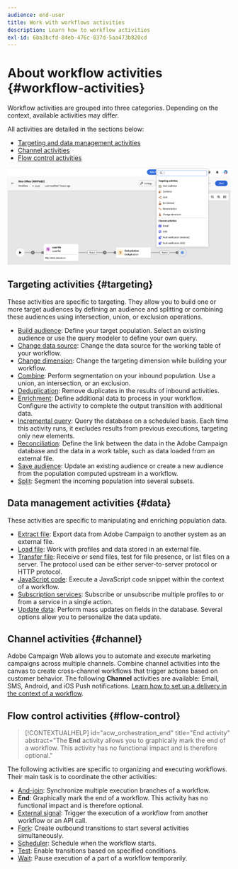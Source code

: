 ```yaml
---
audience: end-user
title: Work with workflows activities
description: Learn how to workflow activities
exl-id: 6ba3bcfd-84eb-476c-837d-5aa473b820cd
---
```

# About workflow activities {#workflow-activities}

Workflow activities are grouped into three categories. Depending on the context, available activities may differ.

All activities are detailed in the sections below:

* [Targeting and data management activities](#targeting)
* [Channel activities](#channel)
* [Flow control activities](#flow-control)

![Workflow activities overview](../assets/workflow-activities.png)

## Targeting activities {#targeting}

These activities are specific to targeting. They allow you to build one or more target audiences by defining an audience and splitting or combining these audiences using intersection, union, or exclusion operations.

* [Build audience](build-audience.md): Define your target population. Select an existing audience or use the query modeler to define your own query.
* [Change data source](change-data-source.md): Change the data source for the working table of your workflow.
* [Change dimension](change-dimension.md): Change the targeting dimension while building your workflow.
* [Combine](combine.md): Perform segmentation on your inbound population. Use a union, an intersection, or an exclusion.
* [Deduplication](deduplication.md): Remove duplicates in the results of inbound activities.
* [Enrichment](enrichment.md): Define additional data to process in your workflow. Configure the activity to complete the output transition with additional data.
* [Incremental query](incremental-query.md): Query the database on a scheduled basis. Each time this activity runs, it excludes results from previous executions, targeting only new elements.
* [Reconciliation](reconciliation.md): Define the link between the data in the Adobe Campaign database and the data in a work table, such as data loaded from an external file.
* [Save audience](save-audience.md): Update an existing audience or create a new audience from the population computed upstream in a workflow.
* [Split](split.md): Segment the incoming population into several subsets.

## Data management activities {#data}

These activities are specific to manipulating and enriching population data.

* [Extract file](extract-file.md): Export data from Adobe Campaign to another system as an external file.
* [Load file](load-file.md): Work with profiles and data stored in an external file.
* [Transfer file](transfer-file.md): Receive or send files, test for file presence, or list files on a server. The protocol used can be either server-to-server protocol or HTTP protocol.
* [JavaScript code](javascript-code.md): Execute a JavaScript code snippet within the context of a workflow.
* [Subscription services](subscription-services.md): Subscribe or unsubscribe multiple profiles to or from a service in a single action.
* [Update data](update-data.md): Perform mass updates on fields in the database. Several options allow you to personalize the data update.

## Channel activities {#channel}

Adobe Campaign Web allows you to automate and execute marketing campaigns across multiple channels. Combine channel activities into the canvas to create cross-channel workflows that trigger actions based on customer behavior. The following **Channel** activities are available: Email, SMS, Android, and iOS Push notifications. [Learn how to set up a delivery in the context of a workflow](channels.md).

## Flow control activities {#flow-control}

>[!CONTEXTUALHELP]
>id="acw_orchestration_end"
>title="End activity"
>abstract="The **End** activity allows you to graphically mark the end of a workflow. This activity has no functional impact and is therefore optional."

The following activities are specific to organizing and executing workflows. Their main task is to coordinate the other activities:

* [And-join](and-join.md): Synchronize multiple execution branches of a workflow.
* **End**: Graphically mark the end of a workflow. This activity has no functional impact and is therefore optional.
* [External signal](external-signal.md): Trigger the execution of a workflow from another workflow or an API call.
* [Fork](fork.md): Create outbound transitions to start several activities simultaneously.
* [Scheduler](scheduler.md): Schedule when the workflow starts.
* [Test](test.md): Enable transitions based on specified conditions.
* [Wait](wait.md): Pause execution of a part of a workflow temporarily.